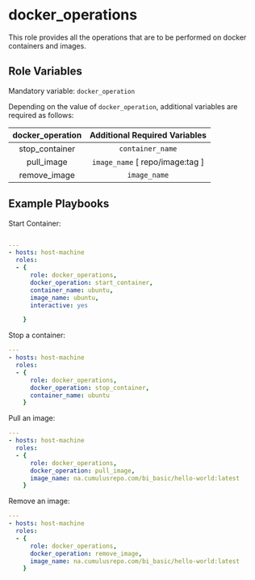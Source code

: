 docker_operations
=================

This role provides all the operations that are to be performed on docker containers and images.

Role Variables
--------------

Mandatory variable: `docker_operation`

Depending on the value of `docker_operation`, additional variables are required as follows:

| docker_operation |        Additional Required Variables        |
|:----------------:|:-------------------------------------------:|
|  stop_container  |               `container_name`              |
| pull_image  | `image_name` [ repo/image:tag ] |
| remove_image | `image_name` |

Example Playbooks
----------------
Start Container:
```yaml

---
- hosts: host-machine
  roles:
  - {
      role: docker_operations,
      docker_operation: start_container,
      container_name: ubuntu,
      image_name: ubuntu,
      interactive: yes

    }
```

Stop a container:
```yaml
---
- hosts: host-machine
  roles:
  - {
      role: docker_operations,
      docker_operation: stop_container,
      container_name: ubuntu
    }

```

Pull an image:
```yaml
---
- hosts: host-machine
  roles:
  - {
      role: docker_operations,
      docker_operation: pull_image,
      image_name: na.cumulusrepo.com/bi_basic/hello-world:latest
    }

```

Remove an image:
```yaml
---
- hosts: host-machine
  roles:
  - {
      role: docker_operations,
      docker_operation: remove_image,
      image_name: na.cumulusrepo.com/bi_basic/hello-world:latest
    }

```



